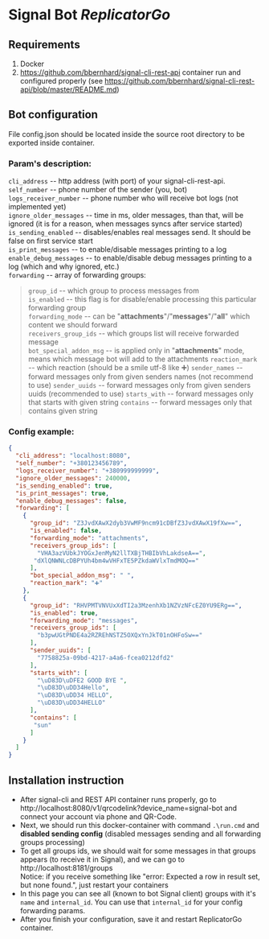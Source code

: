 # Signal Bot _ReplicatorGo_

## Requirements
1. Docker
2. https://github.com/bbernhard/signal-cli-rest-api container run and configured properly (see https://github.com/bbernhard/signal-cli-rest-api/blob/master/README.md)

## Bot configuration
File config.json should be located inside the source root directory to be exported inside container.

### Param's description:

`cli_address` -- http address (with port) of your signal-cli-rest-api.  
`self_number` -- phone number of the sender (you, bot)  
`logs_receiver_number` -- phone number who will receive bot logs (not implemented yet)  
`ignore_older_messages` -- time in ms, older messages, than that, will be ignored (it is for a reason, when messages syncs after service started)  
`is_sending_enabled` -- disables/enables real messages send. It should be false on first service start  
`is_print_messages` -- to enable/disable messages printing to a log  
`enable_debug_messages` -- to enable/disable debug messages printing to a log (which and why ignored, etc.)  
`forwarding` -- array of forwarding groups:   
 >`group_id` -- which group to process messages from  
 >`is_enabled` -- this flag is for disable/enable processing this particular forwarding group  
 >`forwarding_mode` -- can be "__attachments__"/"__messages__"/"__all__" which content we should forward  
 >`receivers_group_ids` -- which groups list will receive forwarded message  
 >`bot_special_addon_msg` -- is applied only in "__attachments__" mode, means which message bot will add to the attachments
 >`reaction_mark` -- which reaction (should be a smile utf-8 like ➕)
 >`sender_names` -- forward messages only from given senders names (not recommend to use)
 >`sender_uuids` -- forward messages only from given senders uuids (recommended to use)
 >`starts_with` -- forward messages only that starts with given string
 >`contains` -- forward messages only that contains given string

### Config example:
```json
{
  "cli_address": "localhost:8080",
  "self_number": "+380123456789",
  "logs_receiver_number": "+380999999999",
  "ignore_older_messages": 240000,
  "is_sending_enabled": true,
  "is_print_messages": true,
  "enable_debug_messages": false,
  "forwarding": [
    {
      "group_id": "Z3JvdXAwX2dyb3VwMF9ncm91cDBfZ3JvdXAwX19fXw==",
      "is_enabled": false,
      "forwarding_mode": "attachments",
      "receivers_group_ids": [
        "VHA3azVUbkJYOGxJenMyN2llTXBjTHBIbVhLakdseA==",
       "dXlQNWNLcDBPYUh4bm4wVHFxTE5PZkdaWVlxTmdMOQ=="
      ],
      "bot_special_addon_msg": " ",
      "reaction_mark": "➕"
    },
    {
      "group_id": "RHVPMTVNVUxXdTI2a3MzenhXb1NZVzNFcEZ0YU9ERg==",
      "is_enabled": true,
      "forwarding_mode": "messages",
      "receivers_group_ids": [
        "b3pwUGtPNDE4a2RZREhNSTZ5OXQxYnJkT01nOHFoSw=="
      ],
      "sender_uuids": [
        "7758825a-09bd-4217-a4a6-fcea0212dfd2"
      ],
      "starts_with": [
        "\uD83D\uDFE2 GOOD BYE ",
        "\uD83D\uDD34Hello",
        "\uD83D\uDD34 HELLO",
        "\uD83D\uDD34HELLO"
      ],
      "contains": [
       "sun"
      ]
    }
  ]
}
```

## Installation instruction
- After signal-cli and REST API container runs properly, go to http://localhost:8080/v1/qrcodelink?device_name=signal-bot and connect your account via phone and QR-Code.  
- Next, we should run this docker-container with command `.\run.cmd` and __disabled sending config__ (disabled messages sending and all forwarding groups processing)
- To get all groups ids, we should wait for some messages in that groups appears (to receive it in Signal), and we can go to http://localhost:8181/groups    
  Notice: if you receive something like "error: Expected a row in result set, but none found.", just restart your containers
- In this page you can see all (known to bot Signal client) groups with it's `name` and `internal_id`. You can use that `internal_id` for your config forwarding params.
- After you finish your configuration, save it and restart ReplicatorGo container.

